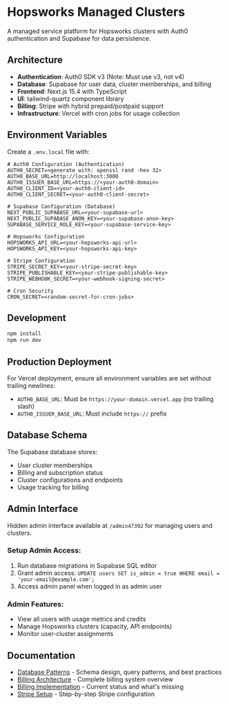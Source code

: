 # Hopsworks Managed Clusters

A managed service platform for Hopsworks clusters with Auth0 authentication and Supabase for data persistence.

## Architecture

- **Authentication**: Auth0 SDK v3 (Note: Must use v3, not v4)
- **Database**: Supabase for user data, cluster memberships, and billing
- **Frontend**: Next.js 15.4 with TypeScript
- **UI**: tailwind-quartz component library
- **Billing**: Stripe with hybrid prepaid/postpaid support
- **Infrastructure**: Vercel with cron jobs for usage collection

## Environment Variables

Create a `.env.local` file with:

```env
# Auth0 Configuration (Authentication)
AUTH0_SECRET=<generate with: openssl rand -hex 32>
AUTH0_BASE_URL=http://localhost:3000
AUTH0_ISSUER_BASE_URL=https://<your-auth0-domain>
AUTH0_CLIENT_ID=<your-auth0-client-id>
AUTH0_CLIENT_SECRET=<your-auth0-client-secret>

# Supabase Configuration (Database)
NEXT_PUBLIC_SUPABASE_URL=<your-supabase-url>
NEXT_PUBLIC_SUPABASE_ANON_KEY=<your-supabase-anon-key>
SUPABASE_SERVICE_ROLE_KEY=<your-supabase-service-key>

# Hopsworks Configuration
HOPSWORKS_API_URL=<your-hopsworks-api-url>
HOPSWORKS_API_KEY=<your-hopsworks-api-key>

# Stripe Configuration  
STRIPE_SECRET_KEY=<your-stripe-secret-key>
STRIPE_PUBLISHABLE_KEY=<your-stripe-publishable-key>
STRIPE_WEBHOOK_SECRET=<your-webhook-signing-secret>

# Cron Security
CRON_SECRET=<random-secret-for-cron-jobs>
```

## Development

```bash
npm install
npm run dev
```

## Production Deployment

For Vercel deployment, ensure all environment variables are set without trailing newlines:
- `AUTH0_BASE_URL`: Must be `https://your-domain.vercel.app` (no trailing slash)
- `AUTH0_ISSUER_BASE_URL`: Must include `https://` prefix

## Database Schema

The Supabase database stores:
- User cluster memberships
- Billing and subscription status
- Cluster configurations and endpoints
- Usage tracking for billing

## Admin Interface

Hidden admin interface available at `/admin47392` for managing users and clusters.

### Setup Admin Access:
1. Run database migrations in Supabase SQL editor
2. Grant admin access: `UPDATE users SET is_admin = true WHERE email = 'your-email@example.com';`
3. Access admin panel when logged in as admin user

### Admin Features:
- View all users with usage metrics and credits
- Manage Hopsworks clusters (capacity, API endpoints)
- Monitor user-cluster assignments

## Documentation

- [Database Patterns](docs/DATABASE_PATTERNS.md) - Schema design, query patterns, and best practices
- [Billing Architecture](docs/BILLING_ARCHITECTURE.md) - Complete billing system overview
- [Billing Implementation](docs/BILLING_IMPLEMENTATION.md) - Current status and what's missing
- [Stripe Setup](docs/STRIPE_SETUP.md) - Step-by-step Stripe configuration